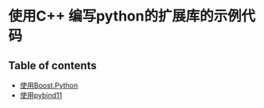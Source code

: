 # 使用C++ 编写python的扩展库的示例代码

## Table of contents
- [使用Boost.Python](boost.python/)
- [使用pybind11](pybind11/)

